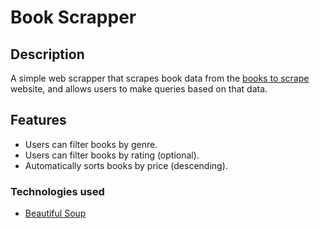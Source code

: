 # Book Scrapper

## Description

A simple web scrapper that scrapes book data from the [books to scrape](https://books.toscrape.com/index.html) website, and allows users to make queries based on that data.

## Features

- Users can filter books by genre.
- Users can filter books by rating (optional).
- Automatically sorts books by price (descending).

### Technologies used

- [Beautiful Soup](https://www.crummy.com/software/BeautifulSoup/)
